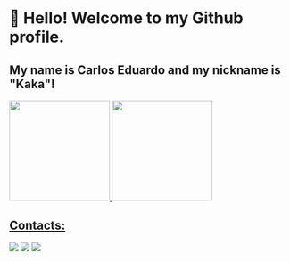 # 👋 Hello! Welcome to my Github profile.
## My name is Carlos Eduardo and my nickname is "Kaka"!

<div>
<a href="https://github.com/carlosedu757">
<img height="180em" src="https://github-readme-stats.vercel.app/api/top-langs/?username=carlosedu757&layout=compact&langs_count=7&theme=dracula"/>
<img height="180em" src="https://github-readme-stats.vercel.app/api?username=carlosedu757&show_icons=true&theme=dracula&include_all_commits=true&count_private=true"/>
</div>

## Contacts:

<div>
<a href="https://instagram.com/carlos_edupita" target="_blank"><img src="https://img.shields.io/badge/-Instagram-%23E4405F?style=for-the-badge&logo=instagram&logoColor=white" target="_blank"></a>
<a href = "mailto:cerpcaca2013@gmail.com"><img src="https://img.shields.io/badge/Gmail-D14836?style=for-the-badge&logo=gmail&logoColor=white" target="_blank"></a>
<a href="https://www.linkedin.com/in/carlos-eduardo-rodrigues-pita" target="_blank"><img src="https://img.shields.io/badge/-LinkedIn-%230077B5?style=for-the-badge&logo=linkedin&logoColor=white" target="_blank"></a>   
</div>
<!---
carlosedu757/carlosedu757 is a ✨ special ✨ repository because its `README.md` (this file) appears on your GitHub profile.
You can click the Preview link to take a look at your changes.
--->
